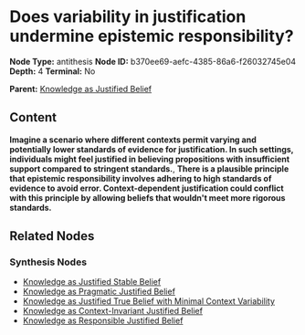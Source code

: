 # Does variability in justification undermine epistemic responsibility?

**Node Type:** antithesis
**Node ID:** b370ee69-aefc-4385-86a6-f26032745e04
**Depth:** 4
**Terminal:** No

**Parent:** [Knowledge as Justified Belief](knowledge-as-justified-belief-synthesis-f6f0050f-13c0-4662-9d83-48213c11bd91.md)

## Content

**Imagine a scenario where different contexts permit varying and potentially lower standards of evidence for justification. In such settings, individuals might feel justified in believing propositions with insufficient support compared to stringent standards.**, **There is a plausible principle that epistemic responsibility involves adhering to high standards of evidence to avoid error. Context-dependent justification could conflict with this principle by allowing beliefs that wouldn't meet more rigorous standards.**

## Related Nodes

### Synthesis Nodes

- [Knowledge as Justified Stable Belief](knowledge-as-justified-stable-belief-synthesis-3092414d-317e-4a4c-9af3-ebef0d513e59.md)
- [Knowledge as Pragmatic Justified Belief](knowledge-as-pragmatic-justified-belief-synthesis-059293b7-56e0-4f3b-947a-dd4db21a9840.md)
- [Knowledge as Justified True Belief with Minimal Context Variability](knowledge-as-justified-true-belief-with-minimal-context-variability-synthesis-c4b9c94e-a960-4504-b57c-ebd68f298be5.md)
- [Knowledge as Context-Invariant Justified Belief](knowledge-as-context-invariant-justified-belief-synthesis-c9e83a72-97e0-4660-9dc3-12487bd43f02.md)
- [Knowledge as Responsible Justified Belief](knowledge-as-responsible-justified-belief-synthesis-9c9b98b0-c9f6-4245-afe1-f22fa396e320.md)
